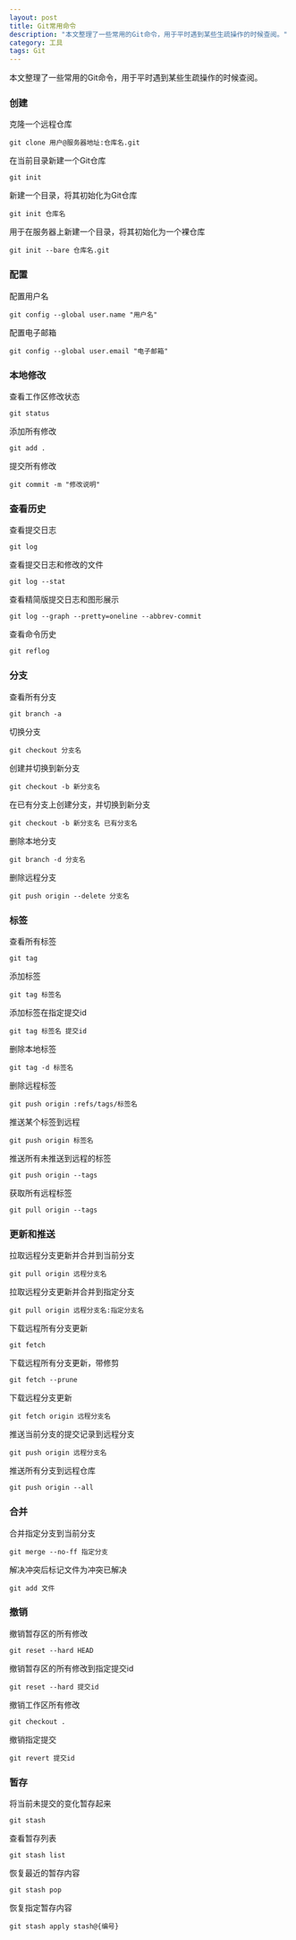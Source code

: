```yaml
---
layout: post
title: Git常用命令
description: "本文整理了一些常用的Git命令，用于平时遇到某些生疏操作的时候查阅。"
category: 工具
tags: Git
---
```


本文整理了一些常用的Git命令，用于平时遇到某些生疏操作的时候查阅。

### 创建

克隆一个远程仓库

	git clone 用户@服务器地址:仓库名.git

在当前目录新建一个Git仓库

	git init

新建一个目录，将其初始化为Git仓库

	git init 仓库名

用于在服务器上新建一个目录，将其初始化为一个裸仓库

	git init --bare 仓库名.git

### 配置

配置用户名

	git config --global user.name "用户名"

配置电子邮箱

	git config --global user.email "电子邮箱"

### 本地修改

查看工作区修改状态

	git status

添加所有修改

	git add .

提交所有修改

	git commit -m "修改说明"

### 查看历史

查看提交日志

	git log

查看提交日志和修改的文件

	git log --stat

查看精简版提交日志和图形展示

	git log --graph --pretty=oneline --abbrev-commit

查看命令历史

	git reflog

### 分支

查看所有分支

	git branch -a

切换分支

	git checkout 分支名

创建并切换到新分支

	git checkout -b 新分支名

在已有分支上创建分支，并切换到新分支

	git checkout -b 新分支名 已有分支名

删除本地分支

	git branch -d 分支名

删除远程分支

	git push origin --delete 分支名

### 标签

查看所有标签

	git tag

添加标签

	git tag 标签名

添加标签在指定提交id

	git tag 标签名 提交id 

删除本地标签

	git tag -d 标签名

删除远程标签

	git push origin :refs/tags/标签名

推送某个标签到远程

	git push origin 标签名

推送所有未推送到远程的标签

	git push origin --tags

获取所有远程标签

	git pull origin --tags

### 更新和推送

拉取远程分支更新并合并到当前分支

	git pull origin 远程分支名

拉取远程分支更新并合并到指定分支

	git pull origin 远程分支名:指定分支名

下载远程所有分支更新

	git fetch

下载远程所有分支更新，带修剪

	git fetch --prune

下载远程分支更新

	git fetch origin 远程分支名

推送当前分支的提交记录到远程分支

	git push origin 远程分支名

推送所有分支到远程仓库

	git push origin --all

### 合并

合并指定分支到当前分支

	git merge --no-ff 指定分支

解决冲突后标记文件为冲突已解决

	git add 文件

### 撤销

撤销暂存区的所有修改

	git reset --hard HEAD

撤销暂存区的所有修改到指定提交id

	git reset --hard 提交id

撤销工作区所有修改

	git checkout .

撤销指定提交

	git revert 提交id

### 暂存

将当前未提交的变化暂存起来

	git stash

查看暂存列表

	git stash list

恢复最近的暂存内容

	git stash pop

恢复指定暂存内容

	git stash apply stash@{编号}